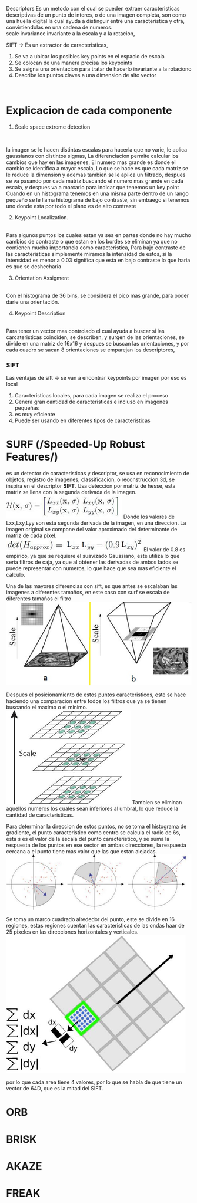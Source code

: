 Descriptors
Es un metodo con el cual se pueden extraer caracteristicas descriptivas de un punto de interes, o de una imagen completa, son como una huella digital la cual ayuda a distinguir entre una caracteristica y otra, convirtiendolas en una cadena de numeros.
<br>
scale invariance
invariante a la escala y a la rotacion, 

SIFT -> Es un extractor de caracteristicas, 
1. Se va a ubicar los posibles key points en el espacio de escala
2. Se colocan de una manera precisa los keypoints
3. Se asigna una orientacion para tratar de hacerlo invariante a la rotaciono
4. Describe los puntos claves a una dimension de alto vector 
<br>


# Explicacion de cada componente
1. Scale space extreme detection
<br>

la imagen se le hacen distintas escalas para hacerla que no varie, le aplica gaussianos con distintos sigmas, 
La diferenciacion permite calcular los cambios que hay en las imagenes, El numero mas grande es donde el cambio se identifica a mayor escala, 
Lo que se hace es que cada matriz se le reduce la dimension y ademas tambien se le aplica un filtrado, despues se va pasando por cada matriz buscando el numero mas grande en cada escala, y despues va a marcarlo para indicar que tenemos un key point
Cuando en un histograma tenemos en una misma parte dentro de un rango pequeño se le llama histograma de bajo contraste, sin embaego si tenemos uno donde esta por todo el plano es de alto contraste

2. Keypoint Localization. 
<br>
Para algunos puntos los cuales estan ya sea en partes donde no hay mucho cambios de contraste o que estan en los bordes se eliminan ya que no contienen mucha importancia como caracteristica, 
Para bajo contraste de las caracteristicas simplemente miramos la intensidad de estos, si la intensidad es menor a 0.03 significa que esta en bajo contraste lo que haria es que se deshecharia

3. Orientation Assigment
<br>
Con el histograma de 36 bins, se considera el pico mas grande, para poder darle  una orientación.

4. Keypoint Description
<br>
Para tener un vector mas controlado el cual ayuda a buscar si las carcateristicas coinciden, se describen, y surgen de las orientaciones, se divide en una matriz de 16x16 y despues se buscan las orientaciones, y por cada cuadro se sacan 8 orientaciones
se emparejan los descriptores,  

### SIFT 
Las ventajas de sift -> se van a encontrar keypoints por imagen por eso es local
1. Caracteristicas locales, para cada imagen se realiza el proceso
2. Genera gran cantidad de caracteristicas e incluso en imagenes pequeñas
3. es muy eficiente
 4. Puede ser usando en diferentes tipos de caracteristicas



# SURF (/Speeded-Up Robust Features/)
es un detector de caracteristicas y descriptor, se usa en reconocimiento de objetos, registro de imagenes, classificacion, o reconstruccion 3d, se inspira en el descriptor **SIFT**.
Usa deteccion por matriz de hesse, esta matriz se llena con la segunda derivada de la imagen.
![Matriz_Hesse](image.png)
Donde los valores de Lxx,Lxy,Lyy son esta segunda derivada de la imagen, en una direccion.
La imagen original se compone del valor aproximado del determinante de matriz de cada pixel.
![Det](image-1.png)
El valor de 0.8 es empirico, ya que se requiere el suavizado Gaussiano, este utiliza lo que seria filtros de caja, ya que al obtener las derivadas de ambos lados se puede representar con numeros, lo que hace que sea mas eficiente el calculo.


Una de las mayores diferencias con sift, es que antes se escalaban las imagenes a diferentes tamaños, en este caso con surf se escala de diferentes tamaños el filtro
![alt text](image-2.png)

Despues el posicionamiento de estos puntos caracteristicos, este se hace haciendo una comparacion entre todos los filtros que ya se tienen buscando el maximo o el minimo.
![alt text](image-3.png)
Tambien se eliminan aquellos numeros los cuales sean inferiores al umbral, lo que reduce la cantidad de caracteristicas.

Para determinar la direccion de estos puntos, no se toma el histograma de gradiente, el punto caracteristico como centro se calcula el radio de 6s, esta s es el valor de la escala del punto caracteristico, y se suma la respuesta de los puntos en ese sector en ambas direcciones, la respuesta cercana a el punto tiene mas valor que las que estan alejadas.
![Direccion](image-4.png)

Se toma un marco cuadrado alrededor del punto, este se divide en 16 regiones, estas regiones cuentan las caracteristicas de las ondas haar de 25 pixeles en las direcciones horizontales y verticales.
![descriptor](image-5.png)

por lo que cada area tiene 4 valores, por lo que se habla de que tiene un vector de 64D, que es la mitad del SIFT.

# ORB

# BRISK

# AKAZE

# FREAK 



